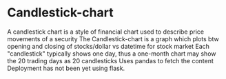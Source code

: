 # Candlestick-chart
A candlestick chart is a style of financial chart used to describe price movements of a security
The Candlestick-chart is a graph which plots btw opening  and closing of stocks/dollar vs datetime for stock market
Each "candlestick" typically shows one day, thus a one-month chart may show the 20 trading days as 20 candlesticks
Uses pandas to fetch the content
Deployment has not been yet using flask.
